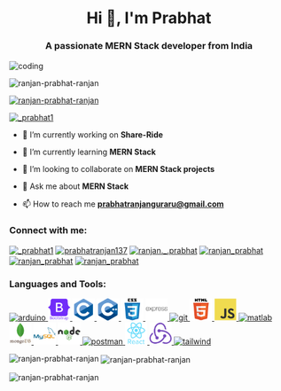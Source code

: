 <h1 align="center">Hi 👋, I'm Prabhat</h1>
<h3 align="center">A passionate MERN Stack developer from India</h3>

<image align="center" alt="coding" width="400" src="https://as1.ftcdn.net/v2/jpg/08/23/00/86/1000_F_823008692_kcY3Qoz0JNoS44XESMFsKZU0D00bfZ1n.jpg">

<p align="left"> <img src="https://komarev.com/ghpvc/?username=ranjan-prabhat-ranjan&label=Profile%20views&color=0e75b6&style=flat" alt="ranjan-prabhat-ranjan" /> </p>

<p align="left"> <a href="https://github.com/ryo-ma/github-profile-trophy"><img src="https://github-profile-trophy.vercel.app/?username=ranjan-prabhat-ranjan" alt="ranjan-prabhat-ranjan" /></a> </p>

<p align="left"> <a href="https://twitter.com/_prabhat1" target="blank"><img src="https://img.shields.io/twitter/follow/_prabhat1?logo=twitter&style=for-the-badge" alt="_prabhat1" /></a> </p>

- 🔭 I’m currently working on **Share-Ride**

- 🌱 I’m currently learning **MERN Stack**

- 👯 I’m looking to collaborate on **MERN Stack projects**

- 💬 Ask me about **MERN Stack**

- 📫 How to reach me **prabhatranjanguraru@gmail.com**

<h3 align="left">Connect with me:</h3>
<p align="left">
<a href="https://twitter.com/_prabhat1" target="blank"><img align="center" src="https://raw.githubusercontent.com/rahuldkjain/github-profile-readme-generator/master/src/images/icons/Social/twitter.svg" alt="_prabhat1" height="30" width="40" /></a>
<a href="https://linkedin.com/in/prabhatranjan137" target="blank"><img align="center" src="https://raw.githubusercontent.com/rahuldkjain/github-profile-readme-generator/master/src/images/icons/Social/linked-in-alt.svg" alt="prabhatranjan137" height="30" width="40" /></a>
<a href="https://instagram.com/ranjan._.prabhat" target="blank"><img align="center" src="https://raw.githubusercontent.com/rahuldkjain/github-profile-readme-generator/master/src/images/icons/Social/instagram.svg" alt="ranjan._.prabhat" height="30" width="40" /></a>
<a href="https://www.codechef.com/users/ranjan_prabhat" target="blank"><img align="center" src="https://cdn.jsdelivr.net/npm/simple-icons@3.1.0/icons/codechef.svg" alt="ranjan_prabhat" height="30" width="40" /></a>
<a href="https://codeforces.com/profile/ranjan_prabhat" target="blank"><img align="center" src="https://raw.githubusercontent.com/rahuldkjain/github-profile-readme-generator/master/src/images/icons/Social/codeforces.svg" alt="ranjan_prabhat" height="30" width="40" /></a>
<a href="https://www.leetcode.com/ranjan_prabhat" target="blank"><img align="center" src="https://raw.githubusercontent.com/rahuldkjain/github-profile-readme-generator/master/src/images/icons/Social/leet-code.svg" alt="ranjan_prabhat" height="30" width="40" /></a>
</p>

<h3 align="left">Languages and Tools:</h3>
<p align="left"> <a href="https://www.arduino.cc/" target="_blank" rel="noreferrer"> <img src="https://cdn.worldvectorlogo.com/logos/arduino-1.svg" alt="arduino" width="40" height="40"/> </a> <a href="https://getbootstrap.com" target="_blank" rel="noreferrer"> <img src="https://raw.githubusercontent.com/devicons/devicon/master/icons/bootstrap/bootstrap-plain-wordmark.svg" alt="bootstrap" width="40" height="40"/> </a> <a href="https://www.cprogramming.com/" target="_blank" rel="noreferrer"> <img src="https://raw.githubusercontent.com/devicons/devicon/master/icons/c/c-original.svg" alt="c" width="40" height="40"/> </a> <a href="https://www.w3schools.com/cpp/" target="_blank" rel="noreferrer"> <img src="https://raw.githubusercontent.com/devicons/devicon/master/icons/cplusplus/cplusplus-original.svg" alt="cplusplus" width="40" height="40"/> </a> <a href="https://www.w3schools.com/css/" target="_blank" rel="noreferrer"> <img src="https://raw.githubusercontent.com/devicons/devicon/master/icons/css3/css3-original-wordmark.svg" alt="css3" width="40" height="40"/> </a> <a href="https://expressjs.com" target="_blank" rel="noreferrer"> <img src="https://raw.githubusercontent.com/devicons/devicon/master/icons/express/express-original-wordmark.svg" alt="express" width="40" height="40"/> </a> <a href="https://git-scm.com/" target="_blank" rel="noreferrer"> <img src="https://www.vectorlogo.zone/logos/git-scm/git-scm-icon.svg" alt="git" width="40" height="40"/> </a> <a href="https://www.w3.org/html/" target="_blank" rel="noreferrer"> <img src="https://raw.githubusercontent.com/devicons/devicon/master/icons/html5/html5-original-wordmark.svg" alt="html5" width="40" height="40"/> </a> <a href="https://developer.mozilla.org/en-US/docs/Web/JavaScript" target="_blank" rel="noreferrer"> <img src="https://raw.githubusercontent.com/devicons/devicon/master/icons/javascript/javascript-original.svg" alt="javascript" width="40" height="40"/> </a> <a href="https://www.mathworks.com/" target="_blank" rel="noreferrer"> <img src="https://upload.wikimedia.org/wikipedia/commons/2/21/Matlab_Logo.png" alt="matlab" width="40" height="40"/> </a> <a href="https://www.mongodb.com/" target="_blank" rel="noreferrer"> <img src="https://raw.githubusercontent.com/devicons/devicon/master/icons/mongodb/mongodb-original-wordmark.svg" alt="mongodb" width="40" height="40"/> </a> <a href="https://www.mysql.com/" target="_blank" rel="noreferrer"> <img src="https://raw.githubusercontent.com/devicons/devicon/master/icons/mysql/mysql-original-wordmark.svg" alt="mysql" width="40" height="40"/> </a> <a href="https://nodejs.org" target="_blank" rel="noreferrer"> <img src="https://raw.githubusercontent.com/devicons/devicon/master/icons/nodejs/nodejs-original-wordmark.svg" alt="nodejs" width="40" height="40"/> </a> <a href="https://postman.com" target="_blank" rel="noreferrer"> <img src="https://www.vectorlogo.zone/logos/getpostman/getpostman-icon.svg" alt="postman" width="40" height="40"/> </a> <a href="https://reactjs.org/" target="_blank" rel="noreferrer"> <img src="https://raw.githubusercontent.com/devicons/devicon/master/icons/react/react-original-wordmark.svg" alt="react" width="40" height="40"/> </a> <a href="https://redux.js.org" target="_blank" rel="noreferrer"> <img src="https://raw.githubusercontent.com/devicons/devicon/master/icons/redux/redux-original.svg" alt="redux" width="40" height="40"/> </a> <a href="https://tailwindcss.com/" target="_blank" rel="noreferrer"> <img src="https://www.vectorlogo.zone/logos/tailwindcss/tailwindcss-icon.svg" alt="tailwind" width="40" height="40"/> </a> </p>

<p><img align="left" src="https://github-readme-stats.vercel.app/api/top-langs?username=ranjan-prabhat-ranjan&show_icons=true&locale=en&layout=compact" alt="ranjan-prabhat-ranjan" /></p>

<p>&nbsp;<img align="center" src="https://github-readme-stats.vercel.app/api?username=ranjan-prabhat-ranjan&show_icons=true&locale=en" alt="ranjan-prabhat-ranjan" /></p>

<p><img align="center" src="https://github-readme-streak-stats.herokuapp.com/?user=ranjan-prabhat-ranjan&" alt="ranjan-prabhat-ranjan" /></p>
